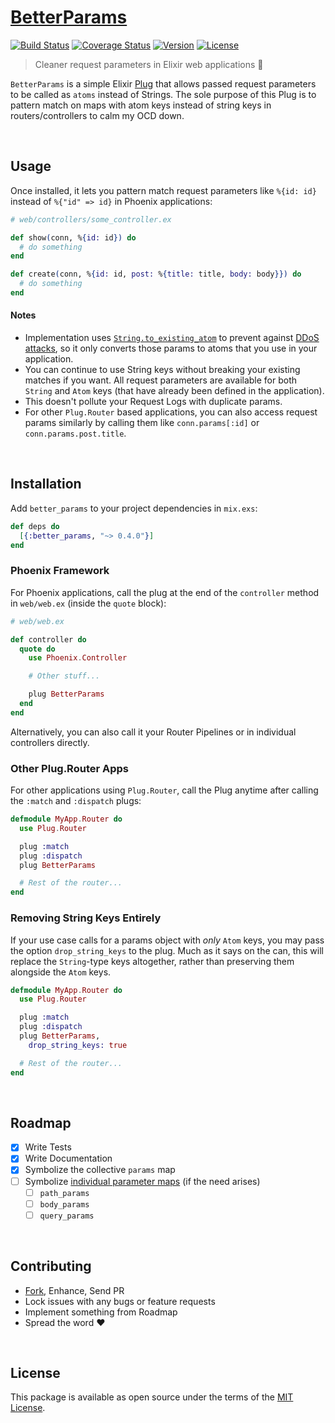 [BetterParams][docs]
====================

[![Build Status][shield-travis]][travis-ci]
[![Coverage Status][shield-inch]][docs]
[![Version][shield-version]][hexpm]
[![License][shield-license]][hexpm]

> Cleaner request parameters in Elixir web applications 🙌

`BetterParams` is a simple Elixir [Plug][plug] that allows passed
request parameters to be called as `atoms` instead of Strings. The
sole purpose of this Plug is to pattern match on maps with atom keys
instead of string keys in routers/controllers to calm my OCD down.

<br>




## Usage

Once installed, it lets you pattern match request parameters like
`%{id: id}` instead of `%{"id" => id}` in Phoenix applications:

```elixir
# web/controllers/some_controller.ex

def show(conn, %{id: id}) do
  # do something
end

def create(conn, %{id: id, post: %{title: title, body: body}}) do
  # do something
end
```


#### Notes

 - Implementation uses [`String.to_existing_atom`][string-atom] to prevent
   against [DDoS attacks][gh-issue-ddos], so it only converts those params
   to atoms that you use in your application.
 - You can continue to use String keys without breaking your existing
   matches if you want. All request parameters are available for both
   `String` and `Atom` keys (that have already been defined in the
   application).
 - This doesn't pollute your Request Logs with duplicate params.
 - For other `Plug.Router` based applications, you can also access request
   params similarly by calling them like `conn.params[:id]` or
  `conn.params.post.title`.

<br>




## Installation

Add `better_params` to your project dependencies in `mix.exs`:

```elixir
def deps do
  [{:better_params, "~> 0.4.0"}]
end
```


### Phoenix Framework

For Phoenix applications, call the plug at the end of the `controller`
method in `web/web.ex` (inside the `quote` block):

```elixir
# web/web.ex

def controller do
  quote do
    use Phoenix.Controller

    # Other stuff...

    plug BetterParams
  end
end
```

Alternatively, you can also call it your Router Pipelines or in
individual controllers directly.



### Other Plug.Router Apps

For other applications using `Plug.Router`, call the Plug anytime after
calling the `:match` and `:dispatch` plugs:

```elixir
defmodule MyApp.Router do
  use Plug.Router

  plug :match
  plug :dispatch
  plug BetterParams

  # Rest of the router...
end

```



### Removing String Keys Entirely

If your use case calls for a params object with _only_ `Atom` keys, you may pass the option `drop_string_keys` to the plug. Much as it says on the can, this will replace the `String`-type keys altogether, rather than preserving them alongside the `Atom` keys.

```elixir
defmodule MyApp.Router do
  use Plug.Router

  plug :match
  plug :dispatch
  plug BetterParams,
    drop_string_keys: true

  # Rest of the router...
end

```

<br>




## Roadmap

 - [x] Write Tests
 - [x] Write Documentation
 - [x] Symbolize the collective `params` map
 - [ ] Symbolize [individual parameter maps][plug-params] (if the need arises)
    - [ ] `path_params`
    - [ ] `body_params`
    - [ ] `query_params`

<br>




## Contributing

 - [Fork][github-fork], Enhance, Send PR
 - Lock issues with any bugs or feature requests
 - Implement something from Roadmap
 - Spread the word :heart:

<br>




## License

This package is available as open source under the terms of the [MIT License][license].

<br>




  [shield-version]:   https://img.shields.io/hexpm/v/better_params.svg
  [shield-license]:   https://img.shields.io/hexpm/l/better_params.svg
  [shield-downloads]: https://img.shields.io/hexpm/dt/better_params.svg
  [shield-travis]:    https://img.shields.io/travis/sheharyarn/better_params/master.svg
  [shield-inch]:      https://inch-ci.org/github/sheharyarn/better_params.svg?branch=master

  [travis-ci]:        https://travis-ci.org/sheharyarn/better_params
  [inch-ci]:          https://inch-ci.org/github/sheharyarn/better_params

  [license]:          https://opensource.org/licenses/MIT
  [hexpm]:            https://hex.pm/packages/better_params
  [plug]:             https://github.com/elixir-lang/plug
  [plug-params]:      https://hexdocs.pm/plug/Plug.Conn.html#module-fetchable-fields
  [string-atom]:      https://hexdocs.pm/elixir/String.html#to_existing_atom/1

  [docs]:             https://hexdocs.pm/better_params

  [github-fork]:      https://github.com/sheharyarn/better_params/fork
  [gh-issue-ddos]:    https://github.com/sheharyarn/better_params/issues/1
